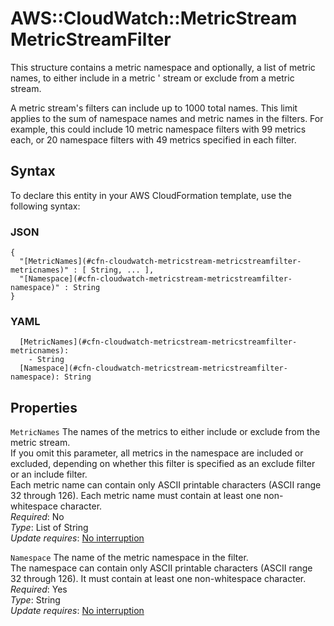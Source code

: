 # AWS::CloudWatch::MetricStream MetricStreamFilter<a name="aws-properties-cloudwatch-metricstream-metricstreamfilter"></a>

This structure contains a metric namespace and optionally, a list of metric names, to either include in a metric ' stream or exclude from a metric stream\.

A metric stream's filters can include up to 1000 total names\. This limit applies to the sum of namespace names and metric names in the filters\. For example, this could include 10 metric namespace filters with 99 metrics each, or 20 namespace filters with 49 metrics specified in each filter\. 

## Syntax<a name="aws-properties-cloudwatch-metricstream-metricstreamfilter-syntax"></a>

To declare this entity in your AWS CloudFormation template, use the following syntax:

### JSON<a name="aws-properties-cloudwatch-metricstream-metricstreamfilter-syntax.json"></a>

```
{
  "[MetricNames](#cfn-cloudwatch-metricstream-metricstreamfilter-metricnames)" : [ String, ... ],
  "[Namespace](#cfn-cloudwatch-metricstream-metricstreamfilter-namespace)" : String
}
```

### YAML<a name="aws-properties-cloudwatch-metricstream-metricstreamfilter-syntax.yaml"></a>

```
  [MetricNames](#cfn-cloudwatch-metricstream-metricstreamfilter-metricnames): 
    - String
  [Namespace](#cfn-cloudwatch-metricstream-metricstreamfilter-namespace): String
```

## Properties<a name="aws-properties-cloudwatch-metricstream-metricstreamfilter-properties"></a>

`MetricNames`  <a name="cfn-cloudwatch-metricstream-metricstreamfilter-metricnames"></a>
The names of the metrics to either include or exclude from the metric stream\.  
If you omit this parameter, all metrics in the namespace are included or excluded, depending on whether this filter is specified as an exclude filter or an include filter\.  
Each metric name can contain only ASCII printable characters \(ASCII range 32 through 126\)\. Each metric name must contain at least one non\-whitespace character\.  
*Required*: No  
*Type*: List of String  
*Update requires*: [No interruption](https://docs.aws.amazon.com/AWSCloudFormation/latest/UserGuide/using-cfn-updating-stacks-update-behaviors.html#update-no-interrupt)

`Namespace`  <a name="cfn-cloudwatch-metricstream-metricstreamfilter-namespace"></a>
The name of the metric namespace in the filter\.  
The namespace can contain only ASCII printable characters \(ASCII range 32 through 126\)\. It must contain at least one non\-whitespace character\.  
*Required*: Yes  
*Type*: String  
*Update requires*: [No interruption](https://docs.aws.amazon.com/AWSCloudFormation/latest/UserGuide/using-cfn-updating-stacks-update-behaviors.html#update-no-interrupt)